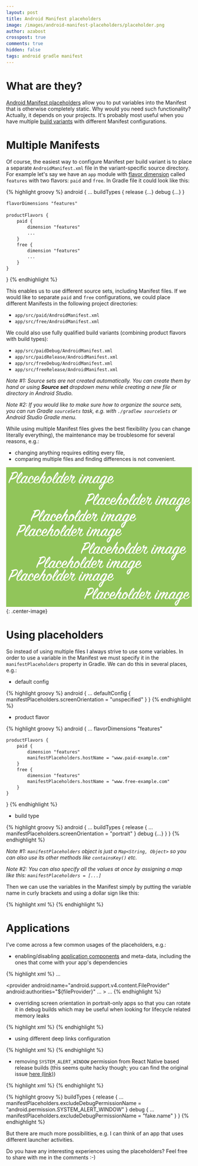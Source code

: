 ```yaml
---
layout: post
title: Android Manifest placeholders
image: /images/android-manifest-placeholders/placeholder.png
author: azabost
crosspost: true
comments: true
hidden: false
tags: android gradle manifest
---
```

# What are they? #

[Android Manifest placeholders](https://developer.android.com/studio/build/manifest-build-variables.html) allow you to put variables into the Manifest that is otherwise completely static. Why would you need such functionality? Actually, it depends on your projects. It's probably most useful when you have multiple [build variants](https://developer.android.com/studio/build/build-variants.html) with different Manifest configurations.

# Multiple Manifests #

Of course, the easiest way to configure Manifest per build variant is to place a separate `AndroidManifest.xml` file in the variant-specific source directory. For example let's say we have an `app` module with [flavor dimension](https://developer.android.com/studio/build/build-variants.html#flavor-dimensions) called `features` with two flavors: `paid` and `free`. In Gradle file it could look like this:

{% highlight groovy %}
android {
    ...
    buildTypes {
        release {...}
        debug {...}
    }

    flavorDimensions "features"

    productFlavors {
        paid {
            dimension "features"
            ...
        }
        free {
            dimension "features"
            ...
        }
    }
}
{% endhighlight %}

This enables us to use different source sets, including Manifest files. If we would like to separate `paid` and `free` configurations, we could place different Manifests in the following project directories:

* `app/src/paid/AndroidManifest.xml`
* `app/src/free/AndroidManifest.xml`

We could also use fully qualified build variants (combining product flavors with build types):

* `app/src/paidDebug/AndroidManifest.xml`
* `app/src/paidRelease/AndroidManifest.xml`
* `app/src/freeDebug/AndroidManifest.xml`
* `app/src/freeRelease/AndroidManifest.xml`

_Note #1: Source sets are not created automatically. You can create them by hand or using **Source set** dropdown menu while creating a new file or directory in Android Studio._

_Note #2: If you would like to make sure how to organize the source sets, you can run Gradle `sourceSets` task, e.g. with `./gradlew sourceSets` or Android Studio Gradle menu._

While using multiple Manifest files gives the best flexibility (you can change literally everything), the maintenance may be troublesome for several reasons, e.g.:

* changing anything requires editing every file,
* comparing multiple files and finding differences is not convenient.

![Placeholder](/images/android-manifest-placeholders/placeholder.png){: .center-image}

# Using placeholders #

So instead of using multiple files I always strive to use some variables. In order to use a variable in the Manifest we must specify it in the `manifestPlaceholders` property in Gradle. We can do this in several places, e.g.:

* default config

{% highlight groovy %}
android {
    ...
    defaultConfig {
        manifestPlaceholders.screenOrientation = "unspecified"
    }
}
{% endhighlight %}

* product flavor

{% highlight groovy %}
android {
    ...
    flavorDimensions "features"

    productFlavors {
        paid {
            dimension "features"
            manifestPlaceholders.hostName = "www.paid-example.com"
        }
        free {
            dimension "features"
            manifestPlaceholders.hostName = "www.free-example.com"
        }
    }
}
{% endhighlight %}

* build type

{% highlight groovy %}
android {
    ...
    buildTypes {
        release {
            ...
            manifestPlaceholders.screenOrientation = "portrait"
        }
        debug {...}
    }
}
{% endhighlight %}

_Note #1: `manifestPlaceholders` object is just a `Map<String, Object>` so you can also use its other methods like `containsKey()` etc._

_Note #2: You can also specify all the values at once by assigning a map like this: `manifestPlaceholders = [...]`_

Then we can use the variables in the Manifest simply by putting the variable name in curly brackets and using a dollar sign like this:

{% highlight xml %}
<activity
    android:name=".MyActivity"
    android:screenOrientation="${screenOrientation}" />
{% endhighlight %}

# Applications #

I've come across a few common usages of the placeholders, e.g.:

* enabling/disabling [application components](https://developer.android.com/guide/components/.html) and meta-data, including the ones that come with your app's dependencies

{% highlight xml %}
<service
    android:name=".firebase.FcmIdService"
    android:enabled="${pushNotifications}">
    ...
</service>

<provider
    android:name="android.support.v4.content.FileProvider"
    android:authorities="${fileProvider}"
    ... >
    ...
</provider>
{% endhighlight %}

* overriding screen orientation in portrait-only apps so that you can rotate it in debug builds which may be useful when looking for lifecycle related memory leaks

{% highlight xml %}
<activity
    android:name=".MyActivity"
    android:screenOrientation="${screenOrientation}" />
{% endhighlight %}

* using different deep links configuration

{% highlight xml %}
<intent-filter>
    <action android:name="android.intent.action.VIEW"/>
    <category android:name="android.intent.category.DEFAULT"/>
    <category android:name="android.intent.category.BROWSABLE"/>
    <data android:scheme="app" android:host="${deepLinkHost}" />
</intent-filter>
{% endhighlight %}

* removing `SYSTEM_ALERT_WINDOW` permission from React Native based release builds (this seems quite hacky though; you can find the original issue [here (link)](https://stackoverflow.com/questions/45170025/cant-use-manifest-placeholders-to-remove-a-permission))

{% highlight xml %}
<uses-permission android:name="${excludeDebugPermissionName}" tools:node="remove" />
{% endhighlight %}

{% highlight groovy %}
buildTypes {
    release {
        ...
        manifestPlaceholders.excludeDebugPermissionName = "android.permission.SYSTEM_ALERT_WINDOW"
    }
    debug {
        ...
        manifestPlaceholders.excludeDebugPermissionName = "fake.name"
    }
}
{% endhighlight %}

But there are much more possibilities, e.g. I can think of an app that uses different launcher activities.

Do you have any interesting experiences using the placeholders? Feel free to share with me in the comments :-)
